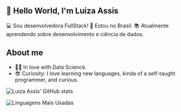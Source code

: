## 👋 Hello World, I'm Luiza Assis
:computer: Sou desenvolvedora FullStack!
:house_with_garden: Estou no Brasil.
:books: Atualmente aprendendo sobre desenvolvimento e ciência de dados.

## About me

- 👩‍💻 In love with Data Science.
- 😎 Curiosity: I love learning new languages, kinda of a self-taught programmer, and curious.


![Luiza Assis' GitHub stats](https://github-readme-stats.vercel.app/api?username=LuizaAssiS57&show_icons=true&theme=radical)

![Linguagens Mais Usadas](https://github-readme-stats.vercel.app/api/top-langs/?username=LuizaAssiS57&layout=compact&theme=radical)
